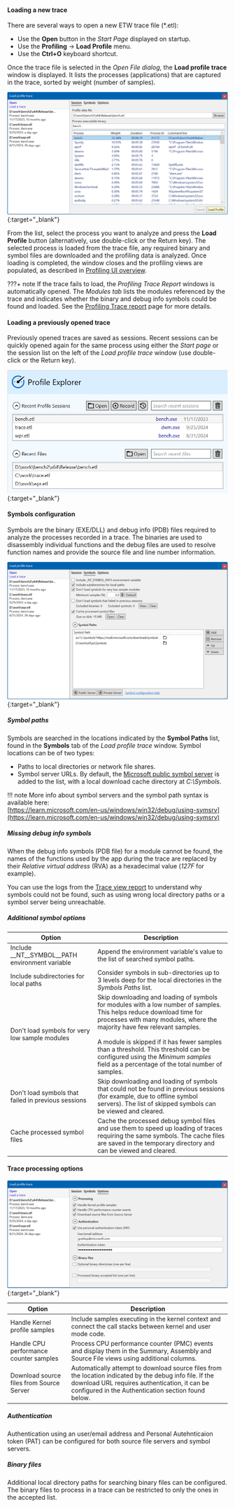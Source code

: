 #### Loading a new trace

There are several ways to open a new ETW trace file (*.etl):

- Use the **Open** button in the *Start Page* displayed on startup.
- Use the **Profiling** -> **Load Profile** menu.
- Use the **Ctrl+O** keyboard shortcut.

Once the trace file is selected in the *Open File dialog*, the **Load profile trace** window is displayed. It lists the processes (applications) that are captured in the trace, sorted by weight (number of samples).

[![Load profile window screenshot](img/load-trace_1332x738.png)](img/load-trace_1332x738.png){:target="_blank"}

From the list, select the process you want to analyze and press the **Load Profile** button (alternatively, use double-click or the Return key). The selected process is loaded from the trace file, any required binary and symbol files are downloaded and the profiling data is analyzed. Once loading is completed, the window closes and the profiling views are populated, as described in [Profiling UI overview](profiling-ui.md).

???+ note
    If the trace fails to load, the *Profiling Trace Report* windows is automatically opened. The *Modules tab* lists the modules referenced by the trace and indicates whether the binary and debug info symbols could be found and loaded. See the [Profiling Trace report](trace-overview.md) page for more details.

#### Loading a previously opened trace

Previously opened traces are saved as sessions. Recent sessions can be quickly opened again for the same process using either the *Start page* or the session list on the left of the *Load profile trace* window (use double-click or the Return key).

[![Start page screenshot](img/start-page_825x459.png)](img/start-page_825x459.png){:target="_blank"}

#### Symbols configuration

Symbols are the binary (EXE/DLL) and debug info (PDB) files required to analyze the processes recorded in a trace. The binaries are used to disassembly individual functions and the debug files are used to resolve function names and provide the source file and line number information.

[![Load profile window options screenshot](img/symbols_1332x826.png)](img/symbols_1332x826.png){:target="_blank"}

##### Symbol paths

Symbols are searched in the locations indicated by the **Symbol Paths** list, found in the **Symbols** tab of the *Load profile trace* window. Symbol locations can be of two types:  

- Paths to local directories or network file shares.  
- Symbol server URLs. By default, the [Microsoft public symbol server](https://learn.microsoft.com/en-us/windows-hardware/drivers/debugger/microsoft-public-symbols) is added to the list, with a local download cache directory at *C:\Symbols*.
  
!!! note
    More info about symbol servers and the symbol path syntax is available here:  
    [https://learn.microsoft.com/en-us/windows/win32/debug/using-symsrv](https://learn.microsoft.com/en-us/windows/win32/debug/using-symsrv)

##### Missing debug info symbols

When the debug info symbols (PDB file) for a module cannot be found, the names of the functions used by the app during the trace are replaced by their *Relative virtual address* (RVA) as a hexadecimal value (*127F* for example).  

You can use the logs from the [Trace view report](trace-overview.md) to understand why symbols could not be found, such as using wrong local directory paths or a symbol server being unreachable.

##### Additional symbol options

| Option | Description |
| ------ | ------------|
| Include __NT__SYMBOL__PATH environment variable | Append the environment variable's value to the list of searched symbol paths. |
| Include subdirectories for local paths | Consider symbols in sub-directories up to 3 levels deep for the local directories in the *Symbols Paths* list. |
| Don't load symbols for very low sample modules | Skip downloading and loading of symbols for modules with a low number of samples. This helps reduce download time for processes with many modules, where the majority have few relevant samples.<br><br> A module is skipped if it has fewer samples than a threshold. This threshold can be configured using the *Minimum samples* field as a percentage of the total number of samples. |
| Don't load symbols that failed in previous sessions | Skip downloading and loading of symbols that could not be found in previous sessions (for example, due to offline symbol servers). The list of skipped symbols can be viewed and cleared. |
| Cache processed symbol files | Cache the processed debug symbol files and use them to speed up loading of traces requiring the same symbols. The cache files are saved in the temporary directory and can be viewed and cleared. |

#### Trace processing options

[![Load profile window options screenshot](img/load-options__1332x648.png)](img/load-options__1332x648.png){:target="_blank"}

| Option | Description |
| ------ | ------------|
| Handle Kernel profile samples | Include samples executing in the kernel context and connect the call stacks between kernel and user mode code. |
| Handle CPU performance counter samples | Process CPU performance counter (PMC) events and display them in the Summary, Assembly and Source File views using additional columns. |
| Download source files from Source Server | Automatically attempt to download source files from the location indicated by the debug info file. If the download URL requires authentication, it can be configured in the Authentication section found below. |

##### Authentication

Authentication using an user/email address and Personal Autehnticaion token (PAT) can be configured for both source file servers and symbol servers.

##### Binary files

Additional local directory paths for searching binary files can be configured. The binary files to process in a trace can be restricted to only the ones in the accepted list.
